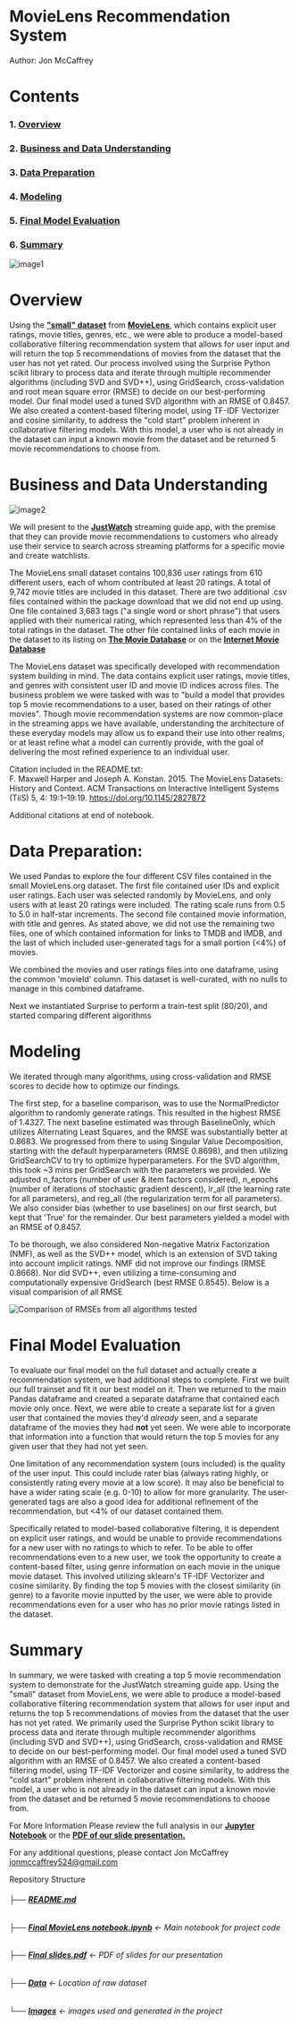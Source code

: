 # MovieLens Recommendation System

Author: Jon McCaffrey

# Contents

### 1. [Overview](#overview)
### 2. [Business and Data Understanding](#bidness)
### 3. [Data Preparation](#dataprep)
### 4. [Modeling](#modeling)
### 5. [Final Model Evaluation](#final)
### 6. [Summary](#summary)

![image1](./images/movie_covers.jpg)

<a id='overview'></a>

# Overview

Using the __["small" dataset](https://grouplens.org/datasets/movielens/latest/)__ from __[MovieLens](https://movielens.org/)__, which contains explicit user ratings, movie titles, genres, etc., we were able to produce a model-based collaborative filtering recommendation system that allows for user input and will return the top 5 recommendations of movies from the dataset that the user has not yet rated.  Our process involved using the Surprise Python scikit library to process data and iterate through multiple recommender algorithms (including SVD and SVD++), using GridSearch, cross-validation and root mean square error (RMSE) to decide on our best-performing model.  Our final model used a tuned SVD algorithm with an RMSE of 0.8457.  We also created a content-based filtering model, using TF-IDF Vectorizer and cosine similarity, to address the "cold start" problem inherent in collaborative filtering models.  With this model, a user who is not already in the dataset can input a known movie from the dataset and be returned 5 movie recommendations to choose from.

<a id='bidness'></a>

# Business and Data Understanding

![image2](./images/just_watch_logo_resize.png)

We will present to the __[JustWatch](https://www.justwatch.com/)__ streaming guide app, with the premise that they can provide movie recommendations to customers who already use their service to search across streaming platforms for a specific movie and create watchlists.  

The MovieLens small dataset contains 100,836 user ratings from 610 different users, each of whom contributed at least 20 ratings.  A total of 9,742 movie titles are included in this dataset.  There are two additional .csv files contained within the package download that we did not end up using.  One file contained 3,683 tags ("a single word or short phrase") that users applied with their numerical rating, which represented less than 4% of the total ratings in the dataset.  The other file contained links of each movie in the dataset to its listing on __[The Movie Database](https://www.themoviedb.org/)__ or on the __[Internet Movie Database](https://www.imdb.com/)__

The MovieLens dataset was specifically developed with recommendation system building in mind.  The data contains explicit user ratings, movie titles, and genres with consistent user ID and movie ID indices across files.  The business problem we were tasked with was to "build a model that provides top 5 movie recommendations to a user, based on their ratings of other movies".  Though movie recommendation systems are now common-place in the streaming apps we have available, understanding the architecture of these everyday models may allow us to expand their use into other realms, or at least refine what a model can currently provide, with the goal of delivering the most refined experience to an individual user.  

Citation included in the README.txt:  
F. Maxwell Harper and Joseph A. Konstan. 2015. The MovieLens Datasets: History and Context. ACM Transactions on Interactive Intelligent Systems (TiiS) 5, 4: 19:1–19:19. <https://doi.org/10.1145/2827872>

Additional citations at end of notebook.

<a id='dataprep'></a>

# Data Preparation:

We used Pandas to explore the four different CSV files contained in the small MovieLens.org dataset.  The first file contained user IDs and explicit user ratings.  Each user was selected randomly by MovieLens, and only users with at least 20 ratings were included.  The rating scale runs from 0.5 to 5.0 in half-star increments.   The second file contained movie information, with title and genres.  As stated above, we did not use the remaining two files, one of which contained information for links to TMDB and IMDB, and the last of which included user-generated tags for a small portion (<4%) of movies.  

We combined the movies and user ratings files into one dataframe, using the common 'movieId' column.  This dataset is well-curated, with no nulls to manage in this combined dataframe.  

Next we instantiated Surprise to perform a train-test split (80/20), and started comparing different algorithms

<a id='modeling'></a>

# Modeling

We iterated through many algorithms, using cross-validation and RMSE scores to decide how to optimize our findings. 

The first step, for a baseline comparison, was to use the NormalPredictor algorithm to randomly generate ratings.  This resulted in the highest RMSE of 1.4327.  The next baseline estimated was through BaselineOnly, which utilizes Alternating Least Squares, and the RMSE was substantially better at 0.8683.  We progressed from there to using Singular Value Decomposition, starting with the default hyperparameters (RMSE 0.8698), and then utilizing GridSearchCV to try to optimize hyperparameters.  For the SVD algorithm, this took ~3 mins per GridSearch with the parameters we provided.  We adjusted n_factors (number of user & item factors considered), n_epochs (number of iterations of stochastic gradient descent), lr_all (the learning rate for all parameters), and reg_all (the regularization term for all parameters).  We also consider bias (whether to use baselines) on our first search, but kept that 'True' for the remainder.  Our best parameters yielded a model with an RMSE of 0.8457.  

To be thorough, we also considered Non-negative Matrix Factorization (NMF), as well as the SVD++ model, which is an extension of SVD taking into account implicit ratings.   NMF did not improve our findings (RMSE 0.8668).  Nor did SVD++, even utilizing a time-consuming and computationally expensive GridSearch (best RMSE 0.8545).   Below is a visual comparision of all RMSE

![Comparison of RMSEs from all algorithms tested](./images/suprise_models_bar.png)

<a id='final'></a>

# Final Model Evaluation

To evaluate our final model on the full dataset and actually create a recommendation system, we had additional steps to complete.  First we built our full trainset and fit it our best model on it.  Then we returned to the main Pandas dataframe and created a separate dataframe that contained each movie only once.  Next, we were able to create a separate list for a given user that contained the movies they'd *already* seen, and a separate dataframe of the movies they had **not** yet seen.  We were able to incorporate that information into a function that would return the top 5 movies for any given user that they had not yet seen.  

One limitation of any recommendation system (ours included) is the quality of the user input.  This could include rater bias (always rating highly, or consistently rating every movie at a low score).  It may also be beneficial to have a wider rating scale (e.g. 0-10) to allow for more granularity.  The user-generated tags are also a good idea for additional refinement of the recommendation, but <4% of our dataset contained them.  

Specifically related to model-based collaborative filtering, it is dependent on explicit user ratings, and would be unable to provide recommendations for a new user with no ratings to which to refer.  To be able to offer recommendations even to a new user, we took the opportunity to create a content-based filter, using genre information on each movie in the unique movie dataset.  This involved utilizing sklearn's TF-IDF Vectorizer and cosine similarity.  By finding the top 5 movies with the closest similarity (in genre) to a favorite movie inputted by the user, we were able to provide recommendations even for a user who has no prior movie ratings listed in the dataset.  

<a id='summary'></a>

# Summary

In summary, we were tasked with creating a top 5 movie recommendation system to demonstrate for the JustWatch streaming guide app.  Using the "small" dataset from MovieLens, we were able to produce a model-based collaborative filtering recommendation system that allows for user input and returns the top 5 recommendations of movies from the dataset that the user has not yet rated. We primarily used the Surprise Python scikit library to process data and iterate through multiple recommender algorithms (including SVD and SVD++), using GridSearch, cross-validation and RMSE to decide on our best-performing model. Our final model used a tuned SVD algorithm with an RMSE of 0.8457. We also created a content-based filtering model, using TF-IDF Vectorizer and cosine similarity, to address the "cold start" problem inherent in collaborative filtering models. With this model, a user who is not already in the dataset can input a known movie from the dataset and be returned 5 movie recommendations to choose from.


For More Information
Please review the full analysis in our __[Jupyter Notebook](https://github.com/mccafj/MovieLens-Recommendation-System/blob/main/Final%20Notebook%20MovieLens%20Recommendation%20System.ipynb)__ or the __[PDF of our slide presentation.](https://github.com/mccafj/MovieLens-Recommendation-System/blob/main/Final%20slides.pdf)__

For any additional questions, please contact Jon McCaffrey jonmccaffrey524@gmail.com

Repository Structure

###### ├── __[README.md](https://github.com/mccafj/MovieLens-Recommendation-System#readme)__
###### ├── __[Final MovieLens notebook.ipynb](https://github.com/mccafj/MovieLens-Recommendation-System/blob/main/MovieLens%20notebook.ipynb)__  <- Main notebook for project code
###### ├── __[Final slides.pdf](https://github.com/mccafj/MovieLens-Recommendation-System/blob/main/Final%20slides.pdf)__      <- PDF of slides for our presentation
###### ├── __[Data](https://github.com/mccafj/MovieLens-Recommendation-System/tree/main/data)__			                          <- Location of raw dataset
###### └── __[Images](https://github.com/mccafj/MovieLens-Recommendation-System/tree/main/images)__                              <- images used and generated in the project
